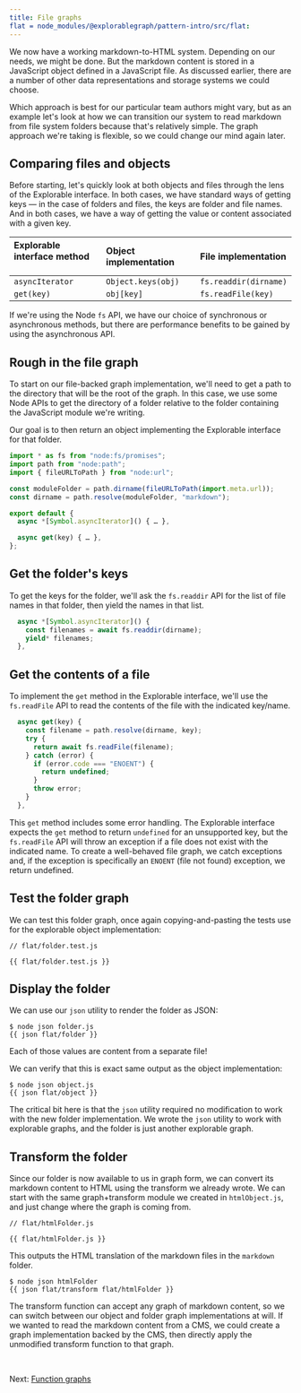 ```yaml
---
title: File graphs
flat = node_modules/@explorablegraph/pattern-intro/src/flat:
---
```


We now have a working markdown-to-HTML system. Depending on our needs, we might be done. But the markdown content is stored in a JavaScript object defined in a JavaScript file. As discussed earlier, there are a number of other data representations and storage systems we could choose.

Which approach is best for our particular team authors might vary, but as an example let's look at how we can transition our system to read markdown from file system folders because that's relatively simple. The graph approach we're taking is flexible, so we could change our mind again later.

## Comparing files and objects

Before starting, let's quickly look at both objects and files through the lens of the Explorable interface. In both cases, we have standard ways of getting keys — in the case of folders and files, the keys are folder and file names. And in both cases, we have a way of getting the value or content associated with a given key.

| Explorable interface method &emsp; | Object implementation &emsp; | File implementation   |
| :--------------------------------- | :--------------------------- | :-------------------- |
| `asyncIterator`                    | `Object.keys(obj)`           | `fs.readdir(dirname)` |
| `get(key)`                         | `obj[key]`                   | `fs.readFile(key)`    |

If we're using the Node `fs` API, we have our choice of synchronous or asynchronous methods, but there are performance benefits to be gained by using the asynchronous API.

## Rough in the file graph

To start on our file-backed graph implementation, we'll need to get a path to the directory that will be the root of the graph. In this case, we use some Node APIs to get the directory of a folder relative to the folder containing the JavaScript module we're writing.

Our goal is to then return an object implementing the Explorable interface for that folder.

```js
import * as fs from "node:fs/promises";
import path from "node:path";
import { fileURLToPath } from "node:url";

const moduleFolder = path.dirname(fileURLToPath(import.meta.url));
const dirname = path.resolve(moduleFolder, "markdown");

export default {
  async *[Symbol.asyncIterator]() { … },

  async get(key) { … },
};
```

## Get the folder's keys

To get the keys for the folder, we'll ask the `fs.readdir` API for the list of file names in that folder, then yield the names in that list.

```js
  async *[Symbol.asyncIterator]() {
    const filenames = await fs.readdir(dirname);
    yield* filenames;
  },
```

## Get the contents of a file

To implement the `get` method in the Explorable interface, we'll use the `fs.readFile` API to read the contents of the file with the indicated key/name.

```js
  async get(key) {
    const filename = path.resolve(dirname, key);
    try {
      return await fs.readFile(filename);
    } catch (error) {
      if (error.code === "ENOENT") {
        return undefined;
      }
      throw error;
    }
  },
```

This `get` method includes some error handling. The Explorable interface expects the `get` method to return `undefined` for an unsupported key, but the `fs.readFile` API will throw an exception if a file does not exist with the indicated name. To create a well-behaved file graph, we catch exceptions and, if the exception is specifically an `ENOENT` (file not found) exception, we return undefined.

## Test the folder graph

We can test this folder graph, once again copying-and-pasting the tests use for the explorable object implementation:

```{{'js'}}
// flat/folder.test.js

{{ flat/folder.test.js }}
```

## Display the folder

We can use our `json` utility to render the folder as JSON:

```console
$ node json folder.js
{{ json flat/folder }}
```

Each of those values are content from a separate file!

We can verify that this is exact same output as the object implementation:

```console
$ node json object.js
{{ json flat/object }}
```

The critical bit here is that the `json` utility required no modification to work with the new folder implementation. We wrote the `json` utility to work with explorable graphs, and the folder is just another explorable graph.

## Transform the folder

Since our folder is now available to us in graph form, we can convert its markdown content to HTML using the transform we already wrote. We can start with the same graph+transform module we created in `htmlObject.js`, and just change where the graph is coming from.

```{{'js'}}
// flat/htmlFolder.js

{{ flat/htmlFolder.js }}
```

This outputs the HTML translation of the markdown files in the `markdown` folder.

```console
$ node json htmlFolder
{{ json flat/transform flat/htmlFolder }}
```

The transform function can accept any graph of markdown content, so we can switch between our object and folder graph implementations at will. If we wanted to read the markdown content from a CMS, we could create a graph implementation backed by the CMS, then directly apply the unmodified transform function to that graph.

&nbsp;

Next: [Function graphs](functionGraph.html)
